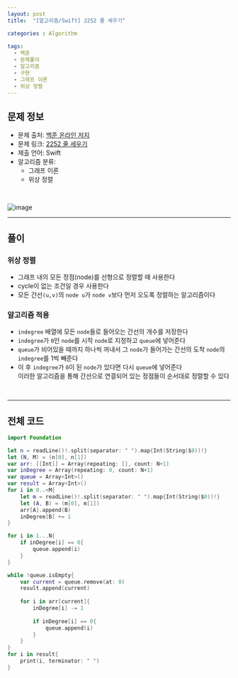 ```yaml
---
layout: post
title:  "[알고리즘/Swift] 2252 줄 세우기"

categories : Algorithm
  
tags:
  - 백준
  - 문제풀이
  - 알고리즘
  - 구현
  - 그래프 이론
  - 위상 정렬
---
```


## 문제 정보
 - 문제 출처: [백준 온라인 저지](http://boj.kr/)
 - 문제 링크: [2252  줄 세우기](https://www.acmicpc.net/problem/2252)
 - 제출 언어: Swift
 - 알고리즘 분류: 
    - 그래프 이론
    - 위상 정렬

 <br>

![image](https://user-images.githubusercontent.com/110437548/218974540-f7a3e307-ff5d-4c90-8f70-bccd141790c4.png)

* * *   
## 풀이
### 위상 정렬
- 그래프 내의 모든 정점(node)를 선형으로 정렬할 때 사용한다  
- cycle이 없는 조건일 경우 사용한다
- 모든 간선`(u,v)`의 `node u`가 `node v`보다 먼저 오도록 정렬하는 알고리즘이다 



### 알고리즘 적용
- `indegree` 배열에 모든 `node`들로 들어오는 간선의 개수를 저장한다
- `indegree`가 `0`인 `node`를 시작 `node`로 지정하고 `queue`에 넣어준다
- `queue`가 비어있을 때까지 하나씩 꺼내서 그 `node`가 들어가는 간선의 도착 `node`의 `indegree`를 1씩 빼준다
- 이 후 `indegree`가 `0`이 된 `node`가 있다면 다시 `queue`에 넣어준다   
이러한 알고리즘을 통해 간선으로 연결되어 있는 정점들이 순서대로 정렬할 수 있다   
<br>   

* * *     
     
## 전체 코드
```swift
import Foundation

let n = readLine()!.split(separator: " ").map{Int(String($0))!}
let (N, M) = (n[0], n[1])
var arr: [[Int]] = Array(repeating: [], count: N+1)
var inDegree = Array(repeating: 0, count: N+1)
var queue = Array<Int>()
var result = Array<Int>()
for i in 0..<M{
    let m = readLine()!.split(separator: " ").map{Int(String($0))!}
    let (A, B) = (m[0], m[1])
    arr[A].append(B)
    inDegree[B] += 1
}

for i in 1...N{
    if inDegree[i] == 0{
        queue.append(i)
    }
}

while !queue.isEmpty{
    var current = queue.remove(at: 0)
    result.append(current)
    
    for i in arr[current]{
        inDegree[i] -= 1
        
        if inDegree[i] == 0{
            queue.append(i)
        }
    }
}
for i in result{
    print(i, terminator: " ")
}

```

